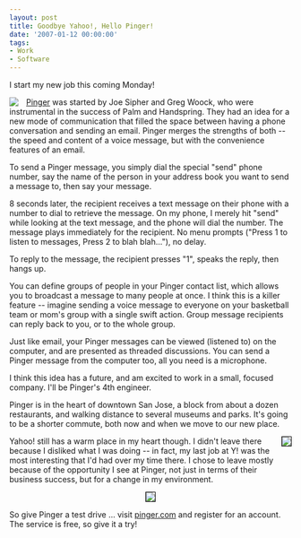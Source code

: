 ```yaml
---
layout: post
title: Goodbye Yahoo!, Hello Pinger!
date: '2007-01-12 00:00:00'
tags:
- Work
- Software
---
```


I start my new job this coming Monday!

<a href='http://pinger.com/'><img style='float:left; border:none; margin-right:1em;' src='http://pinger.com/i/logo.gif'>Pinger</a> was started by Joe Sipher and Greg Woock, who were instrumental in the success of Palm and Handspring. They had an idea for a new mode of communication that filled the space between having a phone conversation and sending an email. Pinger merges the strengths of both -- the speed and content of a voice message, but with the convenience features of an email.

To send a Pinger message, you simply dial the special "send" phone number, say the name of the person in your address book you want to send a message to, then say your message.

8 seconds later, the recipient receives a text message on their phone with a number to dial to retrieve the message. On my phone, I merely hit "send" while looking at the text message, and the phone will dial the number. The message plays immediately for the recipient. No menu prompts ("Press 1 to listen to messages, Press 2 to blah blah..."), no delay.

To reply to the message, the recipient presses "1", speaks the reply, then hangs up.

You can define groups of people in your Pinger contact list, which allows you to broadcast a message to many people at once. I think this is a killer feature -- imagine sending a voice message to everyone on your basketball team or mom's group with a single swift action. Group message recipients can reply back to you, or to the whole group.

Just like email, your Pinger messages can be viewed (listened to) on the computer, and are presented as threaded discussions. You can send a Pinger message from the computer too, all you need is a microphone.

I think this idea has a future, and am excited to work in a small, focused company. I'll be Pinger's 4th engineer.

Pinger is in the heart of downtown San Jose, a block from about a dozen restaurants, and walking distance to several museums and parks. It's going to be a shorter commute, both now and when we move to our new place.

<img style='float:right; border:1px solid black' src='/blog_images/yhoo_DSC00238.jpg'>Yahoo! still has a warm place in my heart though. I didn't leave there because I disliked what I was doing -- in fact, my last job at Y! was the most interesting that I'd had over my time there. I chose to leave mostly because of the opportunity I see at Pinger, not just in terms of their business success, but for a change in my environment.

<center><img style='border:1px solid black;' src='/blog_images/yhoo_DSC00241.jpg'></center>

So give Pinger a test drive ... visit <a href='http://pinger.com/'>pinger.com</a> and register for an account. The service is free, so give it a try!

